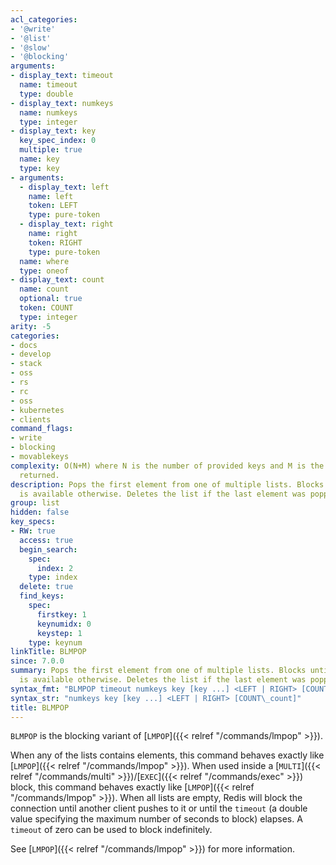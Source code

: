 ```yaml
---
acl_categories:
- '@write'
- '@list'
- '@slow'
- '@blocking'
arguments:
- display_text: timeout
  name: timeout
  type: double
- display_text: numkeys
  name: numkeys
  type: integer
- display_text: key
  key_spec_index: 0
  multiple: true
  name: key
  type: key
- arguments:
  - display_text: left
    name: left
    token: LEFT
    type: pure-token
  - display_text: right
    name: right
    token: RIGHT
    type: pure-token
  name: where
  type: oneof
- display_text: count
  name: count
  optional: true
  token: COUNT
  type: integer
arity: -5
categories:
- docs
- develop
- stack
- oss
- rs
- rc
- oss
- kubernetes
- clients
command_flags:
- write
- blocking
- movablekeys
complexity: O(N+M) where N is the number of provided keys and M is the number of elements
  returned.
description: Pops the first element from one of multiple lists. Blocks until an element
  is available otherwise. Deletes the list if the last element was popped.
group: list
hidden: false
key_specs:
- RW: true
  access: true
  begin_search:
    spec:
      index: 2
    type: index
  delete: true
  find_keys:
    spec:
      firstkey: 1
      keynumidx: 0
      keystep: 1
    type: keynum
linkTitle: BLMPOP
since: 7.0.0
summary: Pops the first element from one of multiple lists. Blocks until an element
  is available otherwise. Deletes the list if the last element was popped.
syntax_fmt: "BLMPOP timeout numkeys key [key ...] <LEFT | RIGHT> [COUNT\_count]"
syntax_str: "numkeys key [key ...] <LEFT | RIGHT> [COUNT\_count]"
title: BLMPOP
---
```

`BLMPOP` is the blocking variant of [`LMPOP`]({{< relref "/commands/lmpop" >}}).

When any of the lists contains elements, this command behaves exactly like [`LMPOP`]({{< relref "/commands/lmpop" >}}).
When used inside a [`MULTI`]({{< relref "/commands/multi" >}})/[`EXEC`]({{< relref "/commands/exec" >}}) block, this command behaves exactly like [`LMPOP`]({{< relref "/commands/lmpop" >}}).
When all lists are empty, Redis will block the connection until another client pushes to it or until the `timeout` (a double value specifying the maximum number of seconds to block) elapses.
A `timeout` of zero can be used to block indefinitely.

See [`LMPOP`]({{< relref "/commands/lmpop" >}}) for more information.
